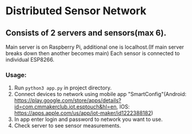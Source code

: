 # Distributed Sensor Network
## Consists of 2 servers and sensors(max 6).
Main server is on Raspberry Pi, additional one is localhost.(If main server breaks down then another becomes main)
Each sensor is connected to individual ESP8266.

### Usage:
1. Run ```python3 app.py``` in project directory.
2. Connect devices to network using mobile app "SmartConfig"(Android: https://play.google.com/store/apps/details?id=com.cmmakerclub.iot.esptouch&hl=en, IOS: https://apps.apple.com/us/app/iot-maker/id1222388182)
3. In app enter login and password to network you want to use.
4. Check server to see sensor measurements.
